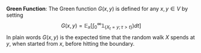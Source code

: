 **Green Function**: The Green function $G(x,y)$ is defined for any $x,y \in V$ by setting
$$
G(x,y) = \mathbb{E}_{x}\left[\int_{0}^\infty \mathbb{1}_{\{ X_{t} = y; \tau>t \}} )dt\right]
$$
In plain words $G(x,y)$ is the expected time that the random walk $X$ spends at $y$, when started from $x$, before hitting the boundary.
